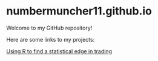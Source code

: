 # numbermuncher11.github.io
Welcome to my GitHub repository!

Here are some links to my projects:

<a href="https://numbermuncher11.github.io/statistical-edge-for-futures-trading/">Using R to find a statistical edge in trading </a>
